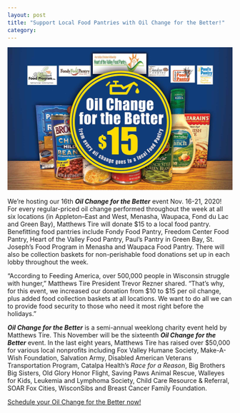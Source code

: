 ```yaml
---
layout: post
title: "Support Local Food Pantries with Oil Change for the Better!"
category:
---
```


![Support local food pantries with oil change for the better](/img/fall-2020-oil-change-for-the-better.jpg)

We’re hosting our 16th _**Oil Change for the Better**_ event Nov. 16-21, 2020! For every regular-priced oil change performed throughout the week at all six locations (in Appleton–East and West, Menasha, Waupaca, Fond du Lac and Green Bay), Matthews Tire will donate $15 to a local food pantry. Benefitting food pantries include Fondy Food Pantry, Freedom Center Food Pantry, Heart of the Valley Food Pantry, Paul’s Pantry in Green Bay, St. Joseph’s Food Program in Menasha and Waupaca Food Pantry. There will also be collection baskets for non-perishable food donations set up in each lobby throughout the week.

“According to Feeding America, over 500,000 people in Wisconsin struggle with hunger,” Matthews Tire President Trevor Rezner shared. “That’s why, for this event, we increased our donation from $10 to $15 per oil change, plus added food collection baskets at all locations. We want to do all we can to provide food security to those who need it most right before the holidays.”

_**Oil Change for the Better**_ is a semi-annual weeklong charity event held by Matthews Tire. This November will be the sixteenth _**Oil Change for the Better**_ event. In the last eight years, Matthews Tire has raised over $50,000 for various local nonprofits including Fox Valley Humane Society, Make-A-Wish Foundation, Salvation Army, Disabled American Veterans Transportation Program, Catalpa Health’s _Race for a Reason_, Big Brothers Big Sisters, Old Glory Honor Flight, Saving Paws Animal Rescue, Walleyes for Kids, Leukemia and Lymphoma Society, Child Care Resource & Referral, SOAR Fox Cities, WisconSibs and Breast Cancer Family Foundation.

[Schedule your Oil Change for the Better now!](/locations/)
